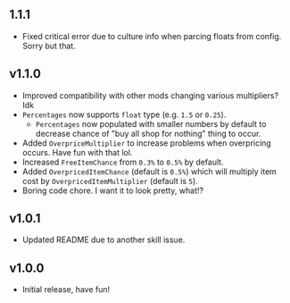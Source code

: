 ## 1.1.1
- Fixed critical error due to culture info when parcing floats from config. Sorry but that.

## v1.1.0

- Improved compatibility with other mods changing various multipliers? Idk
- `Percentages` now supports `float` type (e.g. `1.5` or `0.25`).
  - `Percentages` now populated with smaller numbers by default to decrease chance of "buy all shop for nothing" thing to occur.
- Added `OverpriceMultiplier` to increase problems when overpricing occurs. Have fun with that lol.
- Increased `FreeItemChance` from `0.3%` to `0.5%` by default.
- Added `OverpricedItemChance` (default is `0.5%`) which will multiply item cost by `OverpricedItemMultiplier` (default is `5`).
- Boring code chore. I want it to look pretty, what!?

## v1.0.1

- Updated README due to another skill issue.

## v1.0.0

- Initial release, have fun!
